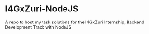# I4GxZuri-NodeJS
A repo to host my task solutions for the I4GxZuri Internship, Backend Development Track with NodeJS
